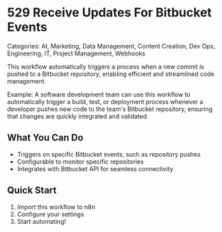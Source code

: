 # 529 Receive Updates For Bitbucket Events

Categories: AI, Marketing, Data Management, Content Creation, Dev Ops, Engineering, IT, Project Management, Webhooks

This workflow automatically triggers a process when a new commit is pushed to a Bitbucket repository, enabling efficient and streamlined code management.

Example: A software development team can use this workflow to automatically trigger a build, test, or deployment process whenever a developer pushes new code to the team's Bitbucket repository, ensuring that changes are quickly integrated and validated.

## What You Can Do
- Triggers on specific Bitbucket events, such as repository pushes
- Configurable to monitor specific repositories
- Integrates with Bitbucket API for seamless connectivity

## Quick Start
1. Import this workflow to n8n
2. Configure your settings
3. Start automating!


